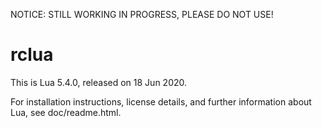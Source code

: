 NOTICE: STILL WORKING IN PROGRESS, PLEASE DO NOT USE!

# rclua
This is Lua 5.4.0, released on 18 Jun 2020.

For installation instructions, license details, and
further information about Lua, see doc/readme.html.

